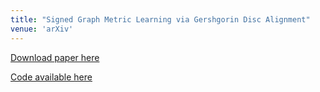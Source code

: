 ```yaml
---
title: "Signed Graph Metric Learning via Gershgorin Disc Alignment"
venue: 'arXiv'
---
```


[Download paper here](https://arxiv.org/abs/2006.08816)

[Code available here](https://github.com/bobchengyang/SGML)
